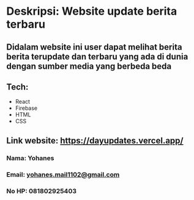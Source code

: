 # Deskripsi: Website update berita terbaru

## Didalam website ini user dapat melihat berita berita terupdate dan terbaru yang ada di dunia dengan sumber media yang berbeda beda

## Tech:
- React
- Firebase
- HTML
- CSS

## Link website: https://dayupdates.vercel.app/
### Nama: Yohanes
### Email: yohanes.mail1102@gmail.com
### No HP: 081802925403

